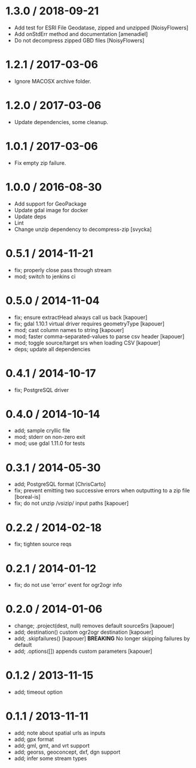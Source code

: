 # 1.3.0 / 2018-09-21

- Add test for ESRI File Geodatase, zipped and unzipped [NoisyFlowers]
- Add onStdErr method and documentation [amenadiel]
- Do not decompress zipped GBD files [NoisyFlowers]

# 1.2.1 / 2017-03-06

- Ignore MACOSX archive folder.

# 1.2.0 / 2017-03-06

- Update dependencies, some cleanup.

# 1.0.1 / 2017-03-06

- Fix empty zip failure.

# 1.0.0 / 2016-08-30

- Add support for GeoPackage
- Update gdal image for docker
- Update deps
- Lint
- Change unzip dependency to decompress-zip [svycka]

# 0.5.1 / 2014-11-21

- fix; properly close pass through stream
- mod; switch to jenkins ci

# 0.5.0 / 2014-11-04

- fix; ensure extractHead always call us back [kapouer]
- fix; gdal 1.10.1 virtual driver requires geometryType [kapouer]
- mod; cast column names to string [kapouer]
- mod; faster comma-separated-values to parse csv header [kapouer]
- mod; toggle source/target srs when loading CSV [kapouer]
- deps; update all dependencies

# 0.4.1 / 2014-10-17

- fix; PostgreSQL driver

# 0.4.0 / 2014-10-14

- add; sample cryllic file
- mod; stderr on non-zero exit
- mod; use gdal 1.11.0 for tests

# 0.3.1 / 2014-05-30

- add; PostgreSQL format [ChrisCarto]
- fix; prevent emitting two successive errors when outputting to a zip file [boreal-is]
- fix; do not unzip /vsizip/ input paths [kapouer]

# 0.2.2 / 2014-02-18

- fix; tighten source reqs

# 0.2.1 / 2014-01-12

- fix; do not use 'error' event for ogr2ogr info

# 0.2.0 / 2014-01-06

- change; .project(dest, null) removes default sourceSrs [kapouer]
- add; destination() custom ogr2ogr destination [kapouer]
- add; .skipfailures() [kapouer] **BREAKING** No longer skipping failures by default
- add; .options([]) appends custom parameters [kapouer]

# 0.1.2 / 2013-11-15

- add; timeout option

# 0.1.1 / 2013-11-11

- add; note about spatial urls as inputs
- add; gpx format
- add; gml, gmt, and vrt support
- add; georss, geoconcept, dxf, dgn support
- add; infer some stream types
